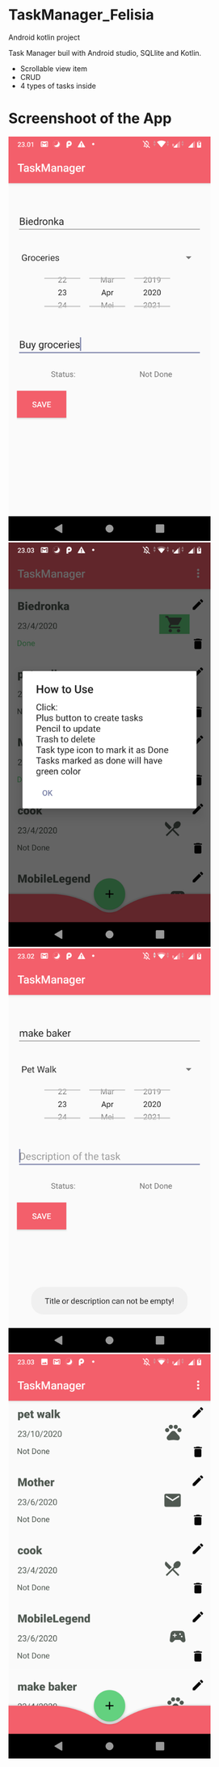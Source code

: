 # TaskManager_Felisia
Android kotlin project
<p class="has-line-data" data-line-start="4" data-line-end="5">Task Manager buil with Android studio, SQLlite and Kotlin.</p>
<ul>
<li class="has-line-data" data-line-start="6" data-line-end="7">Scrollable view item</li>
<li class="has-line-data" data-line-start="7" data-line-end="8">CRUD</li>
<li class="has-line-data" data-line-start="8" data-line-end="10">4 types of tasks inside</li>
</ul>
<h1 class="code-line" data-line-start=10 data-line-end=11 ><a id="Screenshoot_of_the_App_10"></a>Screenshoot of the App</h1>
<img src="https://github.com/ryukya/Pictures/blob/master/1.png" alt="drawing" width="400"/>
<img src="https://github.com/ryukya/Pictures/blob/master/4.png" alt="drawing" width="400"/>
<img src="https://github.com/ryukya/Pictures/blob/master/3.png" alt="drawing" width="400"/>
<img src="https://github.com/ryukya/Pictures/blob/master/2.png" alt="drawing" width="400"/>


